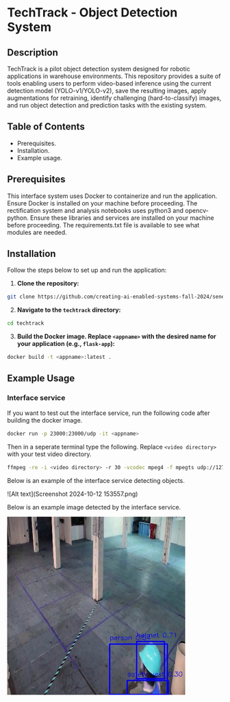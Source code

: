 # TechTrack - Object Detection System

## Description
TechTrack is a pilot object detection system designed for robotic applications in warehouse environments. This repository provides a suite of tools enabling users to perform video-based inference using the current detection model (YOLO-v1/YOLO-v2), save the resulting images, apply augmentations for retraining, identify challenging (hard-to-classify) images, and run object detection and prediction tasks with the existing system.

## Table of Contents
- Prerequisites.
- Installation.
- Example usage.

## Prerequisites
This interface system uses Docker to containerize and run the application. Ensure Docker is installed on your machine before proceeding. The rectification system and analysis notebooks uses python3 and opencv-python. Ensure these libraries and services are installed on your machine before proceeding. The requirements.txt file is available to see what modules are needed.

## Installation
Follow the steps below to set up and run the application:

1. **Clone the repository:**
```bash
git clone https://github.com/creating-ai-enabled-systems-fall-2024/senevirathne-kaneel.git
```
2. **Navigate to the ```techtrack``` directory:**
```bash
cd techtrack
```
3. **Build the Docker image. Replace ```<appname>``` with the desired name for your application (e.g., ```flask-app```):**
```bash
docker build -t <appname>:latest .
```
## Example Usage 

### Interface service ###

If you want to test out the interface service, run the following code after building the docker image. 
```bash
docker run -p 23000:23000/udp -it <appname>
```
Then in a seperate terminal type the following. Replace ```<video directory>``` with your test video directory.
```bash
ffmpeg -re -i <video directory> -r 30 -vcodec mpeg4 -f mpegts udp://127.0.0.1:23000
```
Below is an example of the interface service detecting objects. 

![Alt text](Screenshot 2024-10-12 153557.png)

Below is an example image detected by the interface service. 

![Alt text2](1728760414631207884.jpg)

